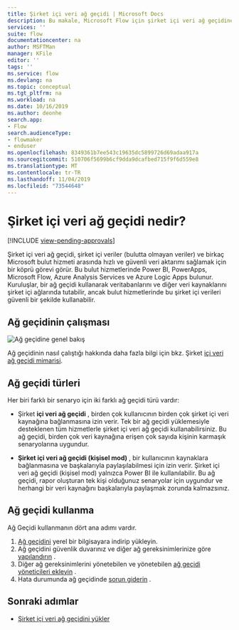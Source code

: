 ```yaml
---
title: Şirket içi veri ağ geçidi | Microsoft Docs
description: Bu makale, Microsoft Flow için şirket içi veri ağ geçidine bir genel bakıştır.
services: ''
suite: flow
documentationcenter: na
author: MSFTMan
manager: KFile
editor: ''
tags: ''
ms.service: flow
ms.devlang: na
ms.topic: conceptual
ms.tgt_pltfrm: na
ms.workload: na
ms.date: 10/16/2019
ms.author: deonhe
search.app:
- Flow
search.audienceType:
- flowmaker
- enduser
ms.openlocfilehash: 8349361b7ee543c19635dc5899726d69adaa917a
ms.sourcegitcommit: 510706f5699b6cf9dda9dcafbed715f9f6d559e8
ms.translationtype: MT
ms.contentlocale: tr-TR
ms.lasthandoff: 11/04/2019
ms.locfileid: "73544648"
---
```

# <a name="what-is-an-on-premises-data-gateway"></a>Şirket içi veri ağ geçidi nedir?
[!INCLUDE [view-pending-approvals](includes/cc-rebrand.md)]

Şirket içi veri ağ geçidi, şirket içi veriler (bulutta olmayan veriler) ve birkaç Microsoft bulut hizmeti arasında hızlı ve güvenli veri aktarımı sağlamak için bir köprü görevi görür. Bu bulut hizmetlerinde Power BI, PowerApps, Microsoft Flow, Azure Analysis Services ve Azure Logic Apps bulunur. Kuruluşlar, bir ağ geçidi kullanarak veritabanlarını ve diğer veri kaynaklarını şirket içi ağlarında tutabilir, ancak bulut hizmetlerinde bu şirket içi verileri güvenli bir şekilde kullanabilir.

## <a name="how-the-gateway-works"></a>Ağ geçidinin çalışması

![Ağ geçidine genel bakış](media/gateway-reference/on-premises-data-gateway.png)

Ağ geçidinin nasıl çalıştığı hakkında daha fazla bilgi için bkz. Şirket [içi veri ağ geçidi mimarisi](/data-integration/gateway/service-gateway-onprem-indepth).

## <a name="types-of-gateways"></a>Ağ geçidi türleri

Her biri farklı bir senaryo için iki farklı ağ geçidi türü vardır:

- Şirket **içi veri ağ geçidi** , birden çok kullanıcının birden çok şirket içi veri kaynağına bağlanmasına izin verir. Tek bir ağ geçidi yüklemesiyle desteklenen tüm hizmetlerle şirket içi veri ağ geçidi kullanabilirsiniz. Bu ağ geçidi, birden çok veri kaynağına erişen çok sayıda kişinin karmaşık senaryolarına uygundur.

- **Şirket içi veri ağ geçidi (kişisel mod)** , bir kullanıcının kaynaklara bağlanmasına ve başkalarıyla paylaşılabilmesi için izin verir. Şirket içi veri ağ geçidi (kişisel mod) yalnızca Power BI ile kullanılabilir. Bu ağ geçidi, rapor oluşturan tek kişi olduğunuz senaryolar için uygundur ve herhangi bir veri kaynağını başkalarıyla paylaşmak zorunda kalmazsınız.

## <a name="use-a-gateway"></a>Ağ geçidi kullanma

Ağ Geçidi kullanmanın dört ana adımı vardır.

1. [Ağ geçidini](/data-integration/gateway/service-gateway-install) yerel bir bilgisayara indirip yükleyin.
2. Ağ geçidini güvenlik duvarınız ve diğer ağ gereksinimlerinize göre [yapılandırın](/data-integration/gateway/service-gateway-app) .
3. Diğer ağ gereksinimlerini yönetebilen ve yönetebilen [ağ geçidi yöneticileri ekleyin](/data-integration/gateway/service-gateway-manage) .
4. Hata durumunda ağ geçidinde [sorun giderin](/data-integration/gateway/service-gateway-tshoot) .

## <a name="next-steps"></a>Sonraki adımlar

- [Şirket içi veri ağ geçidini yükler](/data-integration/gateway/service-gateway-install)
